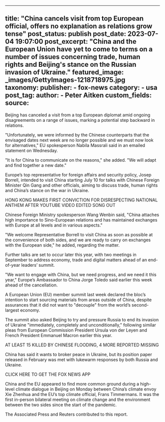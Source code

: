
---
title: "China cancels visit from top European official, offers no explanation as relations grow tense" 
post_status: publish
post_date: 2023-07-04 19:07:00 
post_excerpt: "China and the European Union have yet to come to terms on a number of issues concerning trade, human rights and Beijing&#39;s stance on the Russian invasion of Ukraine."
featured_image: _images/GettyImages-1218718975.jpg 
taxonomy:
    publisher:
        - fox-news
    category:
        - usa 
    post_tag:
    author:
        - Peter Aitken
custom_fields:
    source: 
---
Beijing has canceled a visit from a top European diplomat amid ongoing disagreements on a range of issues, marking a potential step backward in relations.

&quot;Unfortunately, we were informed by the Chinese counterparts that the envisaged dates next week are no longer possible and we must now look for alternatives,&quot; EU spokesperson Nabila Massrali said in an emailed statement on Wednesday.

&quot;It is for China to communicate on the reasons,&quot; she added. &quot;We will adapt and find together a new date.&quot;

Europe’s top representative for foreign affairs and security policy, Josep Borrell, intended to visit China starting July 10 for talks with Chinese Foreign Minister Qin Gang and other officials, aiming to discuss trade, human rights and China’s stance on the war in Ukraine.

HONG KONG MAKES FIRST CONVICTION FOR DISRESPECTING NATIONAL ANTHEM AFTER YOUTUBE VIDEO EDITED SONG OUT

Chinese Foreign Ministry spokesperson Wang Wenbin said, &quot;China attaches high importance to Sino-European relations and has maintained exchanges with Europe at all levels and in various aspects.&quot;

&quot;We welcome Representative Borrell to visit China as soon as possible at the convenience of both sides, and we are ready to carry on exchanges with the European side,&quot; he added, regarding the matter.

Further talks are set to occur later this year, with two meetings in September to address economy, trade and digital matters ahead of an end-of-year leaders’ summit.

&quot;We want to engage with China, but we need progress, and we need it this year,&quot; Europe’s Ambassador to China Jorge Toledo said earlier this week ahead of the cancellation.

A European Union (EU) member summit last week declared the bloc’s intention to start sourcing materials from areas outside of China, despite assurances that it did not want to &quot;decouple&quot; from the world’s second-largest economy.

The summit also asked Beijing to try and pressure Russia to end its invasion of Ukraine &quot;immediately, completely and unconditionally,&quot; following similar pleas from European Commission President Ursula von der Leyen and French President Emmanuel Macron earlier this year.

AT LEAST 15 KILLED BY CHINESE FLOODING, 4 MORE REPORTED MISSING

China has said it wants to broker peace in Ukraine, but its position paper released in February was met with lukewarm responses by both Russia and Ukraine.

CLICK HERE TO GET THE FOX NEWS APP

China and the EU appeared to find more common ground during a high-level climate dialogue in Beijing on Monday between China’s climate envoy Xie Zhenhua and the EU’s top climate official, Frans Timmermans. It was the first in-person bilateral meeting on climate change and the environment between the two sides since the start of the pandemic.

The Associated Press and Reuters contributed to this report. 
